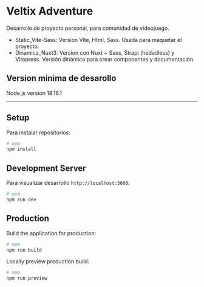 # Veltix Adventure

Desarrollo de proyecto personal, para comunidad de videojuego.

- Static_Vite-Sass: Version Vite, Html, Sass. Usada para maquetar el proyecto.
- Dinamica_Nuxt3: Version con Nuxt + Sass, Strapi (hedadless) y Vitepress. Versión dinámica para crear componentes y documentación.

## Version minima de desarollo

Node.js version 18.16.1

---

## Setup

Para instalar repositorios:

```bash
# npm
npm install
```

## Development Server

Para visualizar desarrollo `http://localhost:3000`:

```bash
# npm
npm run dev
```

## Production

Build the application for production:

```bash
# npm
npm run build
```

Locally preview production build:

```bash
# npm
npm run preview
```
